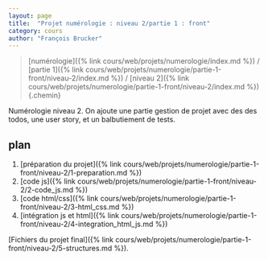 ```yaml
---
layout: page
title:  "Projet numérologie : niveau 2/partie 1 : front"
category: cours
author: "François Brucker"
---
```


> [numérologie]({% link cours/web/projets/numerologie/index.md %}) / [partie 1]({% link cours/web/projets/numerologie/partie-1-front/niveau-2/index.md %}) / [niveau 2]({% link cours/web/projets/numerologie/partie-1-front/niveau-2/index.md %})
{.chemin}

Numérologie niveau 2. On ajoute une partie gestion de projet avec des des todos, une user story, et un balbutiement de tests.

## plan

1. [préparation du projet]({% link cours/web/projets/numerologie/partie-1-front/niveau-2/1-preparation.md %})
2. [code js]({% link cours/web/projets/numerologie/partie-1-front/niveau-2/2-code_js.md %})
3. [code html/css]({% link cours/web/projets/numerologie/partie-1-front/niveau-2/3-html_css.md %})
4. [intégration js et html]({% link cours/web/projets/numerologie/partie-1-front/niveau-2/4-integration_html_js.md %})

[Fichiers du projet final]({% link cours/web/projets/numerologie/partie-1-front/niveau-2/5-structures.md %}).
